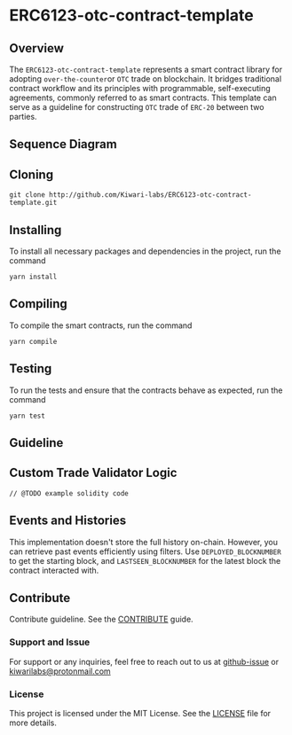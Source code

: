 # ERC6123-otc-contract-template

## Overview

The `ERC6123-otc-contract-template` represents a smart contract library for adopting `over-the-counter`or `OTC` trade on blockchain. It bridges traditional contract workflow and its principles with programmable, self-executing agreements, commonly referred to as smart contracts. This template can serve as a guideline for constructing `OTC` trade of `ERC-20` between two parties.

## Sequence Diagram

<!-- TODO sequence diagram -->

## Cloning

``` shell
git clone http://github.com/Kiwari-labs/ERC6123-otc-contract-template.git
```

## Installing

To install all necessary packages and dependencies in the project, run the command

```
yarn install
```

## Compiling

To compile the smart contracts, run the command

```
yarn compile
```

## Testing

To run the tests and ensure that the contracts behave as expected, run the command

```
yarn test
```

## Guideline

## Custom Trade Validator Logic

``` solidity
// @TODO example solidity code
```

## Events and Histories

This implementation doesn't store the full history on-chain. However, you can retrieve past events efficiently using filters. Use `DEPLOYED_BLOCKNUMBER` to get the starting block, and `LASTSEEN_BLOCKNUMBER` for the latest block the contract interacted with.

## Contribute

Contribute guideline. See the [CONTRIBUTE](CONTRIBUTE) guide.

### Support and Issue

For support or any inquiries, feel free to reach out to us at [github-issue](https://github.com/Kiwari-Labs/bilateral-agreement-contract-template/issues) or kiwarilabs@protonmail.com

### License

This project is licensed under the MIT License. See the [LICENSE](LICENSE) file for more details.
